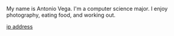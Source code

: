 My name is Antonio Vega. I'm a computer science major. I enjoy photography, eating food, and working out.

[ip address](http://35.227.83.34/)
